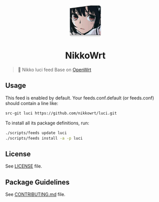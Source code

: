 <p align="center">
<img src="/logo.png" alt="NikkoWrt" width="100">
</p>
<h1 align="center">NikkoWrt</h1>

> 🥓 Nikko luci feed Base on [OpenWrt](https://openwrt.org/)


## Usage

This feed is enabled by default. Your feeds.conf.default (or feeds.conf) should contain a line like:
```bash
src-git luci https://github.com/nikkowrt/luci.git
```

To install all its package definitions, run:
```bash
./scripts/feeds update luci
./scripts/feeds install -a -p luci
```

## License

See [LICENSE](LICENSE) file.
 
## Package Guidelines

See [CONTRIBUTING.md](CONTRIBUTING.md) file.
